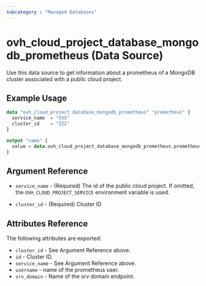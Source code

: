 ```yaml
---
subcategory : "Managed Databases"
---
```


# ovh_cloud_project_database_mongodb_prometheus (Data Source)

Use this data source to get information about a prometheus of a MongoDB cluster associated with a public cloud project.

## Example Usage

```terraform
data "ovh_cloud_project_database_mongodb_prometheus" "prometheus" {
  service_name  = "XXX"
  cluster_id    = "ZZZ"
}

output "name" {
  value = data.ovh_cloud_project_database_mongodb_prometheus.prometheus.username
}
```

## Argument Reference

* `service_name` - (Required) The id of the public cloud project. If omitted, the `OVH_CLOUD_PROJECT_SERVICE` environment variable is used.

* `cluster_id` - (Required) Cluster ID

## Attributes Reference

The following attributes are exported:

* `cluster_id` - See Argument Reference above.
* `id` - Cluster ID.
* `service_name` - See Argument Reference above.
* `username` - name of the prometheus user.
* `srv_domain` - Name of the srv domain endpoint.
